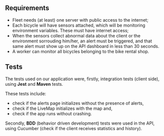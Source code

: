 ## Requirements

- Fleet needs (at least) one server with public access to the internet;
- Each bicycle will have sensors attached, which will be monitoring environment variables. These must have internet access;
- When the sensors collect abnormal data about the client or the environment sorrouding him/her, an alert must be triggered, and that same alert must show up on the API dashboard in less than 30 seconds.
- A worker can monitor all bicycles belonging to the bike rental shop.

## Tests

The tests used on our application were, firstly, integration tests (client side), using **Jest** and **Maven** tests. 

These tests include:
- check if the alerts page initializes without the presence of alerts,
- check if the LiveMap initializes with the map and, 
- check if the app runs without crashing.

Secondly, **BDD** (behavior driven development) tests were used in the API, using Cucumber (check if the client receives statistics and history).